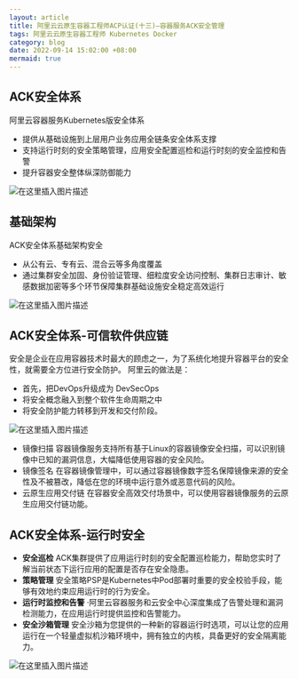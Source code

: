 ```yaml
---
layout: article
title: 阿里云云原生容器工程师ACP认证(十三)—容器服务ACK安全管理
tags: 阿里云云原生容器工程师 Kubernetes Docker
category: blog
date: 2022-09-14 15:02:00 +08:00
mermaid: true
---
```

## ACK安全体系
阿里云容器服务Kubernetes版安全体系
- 提供从基础设施到上层用户业务应用全链条安全体系支撑
- 支持运行时刻的安全策略管理，应用安全配置巡检和运行时刻的安全监控和告警
- 提升容器安全整体纵深防御能力

![在这里插入图片描述](https://img-blog.csdnimg.cn/c1b0f927530b47ef912363a01897acdc.png)

## 基础架构
ACK安全体系基础架构安全
- 从公有云、专有云、混合云等多角度覆盖
- 通过集群安全加固、身份验证管理、细粒度安全访问控制、集群日志审计、敏感数据加密等多个环节保障集群基础设施安全稳定高效运行

![在这里插入图片描述](https://img-blog.csdnimg.cn/aa24ad79a11e4e179841d889510061bf.png)

## ACK安全体系-可信软件供应链
安全是企业在应用容器技术时最大的顾虑之一，为了系统化地提升容器平台的安全性，就需要全方位进行安全防护。
阿里云的做法是：
- 首先，把DevOps升级成为 DevSecOps
- 将安全概念融入到整个软件生命周期之中
- 将安全防护能力转移到开发和交付阶段。

![在这里插入图片描述](https://img-blog.csdnimg.cn/cf8e844f96ef4c6889057fb0ebf2e98e.png)
- 镜像扫描
容器镜像服务支持所有基于Linux的容器镜像安全扫描，可以识别镜像中已知的漏洞信息，大幅降低使用容器的安全风险。
- 镜像签名
在容器镜像管理中，可以通过容器镜像数字签名保障镜像来源的安全性及不被篡改，降低在您的环境中运行意外或恶意代码的风险。
- 云原生应用交付链
在容器安全高效交付场景中，可以使用容器镜像服务的云原生应用交付链功能。

## ACK安全体系-运行时安全
- **安全巡检**
ACK集群提供了应用运行时刻的安全配置巡检能力，帮助您实时了解当前状态下运行应用的配置是否存在安全隐患。
- **策略管理**
安全策略PSP是Kubernetes中Pod部署时重要的安全校验手段，能够有效地约束应用运行时的行为安全。
- **运行时监控和告警**
·阿里云容器服务和云安全中心深度集成了告警处理和漏洞检测能力，在应用运行时提供监控和告警能力。
- **安全沙箱管理**
安全沙箱为您提供的一种新的容器运行时选项，可以让您的应用运行在一个轻量虚拟机沙箱环境中，拥有独立的内核，具备更好的安全隔离能力。

![在这里插入图片描述](https://img-blog.csdnimg.cn/7a62e9322bb04d2ebe66bedf532ce11f.png)
